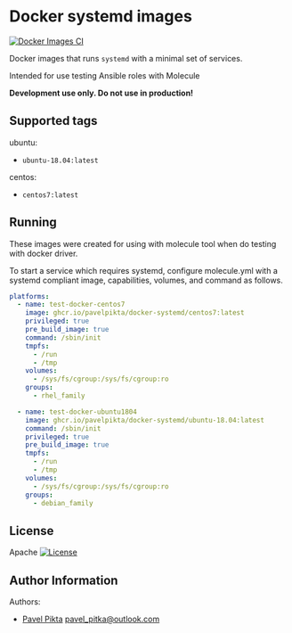 # Docker systemd images

[![Docker Images CI](https://github.com/pavelpikta/docker-systemd/actions/workflows/main.yml/badge.svg?branch=main)](https://github.com/pavelpikta/docker-systemd/actions/workflows/main.yml)

Docker images that runs `systemd` with a minimal set of services.

Intended for use testing Ansible roles with Molecule

**Development use only. Do not use in production!**

## Supported tags

ubuntu:
* `ubuntu-18.04:latest`

centos:
* `centos7:latest`

## Running

These images were created for using with molecule tool when do testing with docker driver.

To start a service which requires systemd, configure molecule.yml with a systemd compliant image, capabilities, volumes, and command as follows.

```yaml
platforms:
  - name: test-docker-centos7
    image: ghcr.io/pavelpikta/docker-systemd/centos7:latest
    privileged: true
    pre_build_image: true
    command: /sbin/init
    tmpfs:
      - /run
      - /tmp
    volumes:
      - /sys/fs/cgroup:/sys/fs/cgroup:ro
    groups:
      - rhel_family

  - name: test-docker-ubuntu1804
    image: ghcr.io/pavelpikta/docker-systemd/ubuntu-18.04:latest
    command: /sbin/init
    privileged: true
    pre_build_image: true
    tmpfs:
      - /run
      - /tmp
    volumes:
      - /sys/fs/cgroup:/sys/fs/cgroup:ro
    groups:
      - debian_family
```

## License

Apache [![License](https://img.shields.io/badge/license-Apache-green.svg?style=flat)](https://raw.githubusercontent.com/pavelpikta/docker-systemd/main/LICENSE)

## Author Information

Authors:

- [Pavel Pikta](https://github.com/pavelpikta) <pavel_pitka@outlook.com>
